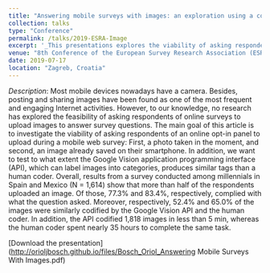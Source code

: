 ```yaml
---
title: "Answering mobile surveys with images: an exploration using a computer vision API"
collection: talks
type: "Conference"
permalink: /talks/2019-ESRA-Image
excerpt: '_This presentations explores the viability of asking respondents of an online opt-in panel to answer open-ended questions by taking and uploading photos. In addition, it discusses the feasibility of using the Google Vision application programming interface (API) to obtain valuable information from those photos._ [Read more](https://orioljbosch.github.io/publication/2019-ESRA-Image)'
venue: "8th Conference of the European Survey Research Association (ESRA)"
date: 2019-07-17
location: "Zagreb, Croatia"
---
```


_Description_: Most mobile devices nowadays have a camera. Besides, posting and sharing images have been found as one of the most frequent and engaging Internet activities. However, to our knowledge, no research has explored the feasibility of asking respondents of online surveys to upload images to answer survey questions. The main goal of this article is to investigate the viability of asking respondents of an online opt-in panel to upload during a mobile web survey: First, a photo taken in the moment, and second, an image already saved on their smartphone. In addition, we want to test to what extent the Google Vision application programming interface (API), which can label images into categories, produces similar tags than a human coder. Overall, results from a survey conducted among millennials in Spain and Mexico (N = 1,614) show that more than half of the respondents uploaded an image. Of those, 77.3% and 83.4%, respectively, complied with what the question asked. Moreover, respectively, 52.4% and 65.0% of the images were similarly codified by the Google Vision API and the human coder. In addition, the API codified 1,818 images in less than 5 min, whereas the human coder spent nearly 35 hours to complete the same task.

[Download the presentation](http://orioljbosch.github.io/files/Bosch_Oriol_Answering Mobile Surveys With Images.pdf)
